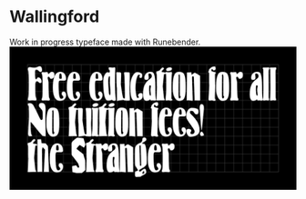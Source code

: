 # Wallingford
Work in progress typeface made with Runebender.
![Refrence Image 1](documentation/drawbot/specimen-001.gif)
